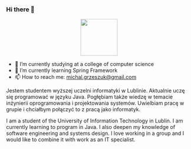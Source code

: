 ### Hi there 👋

<div id="header" align="center">
  <img src="https://media.giphy.com/media/M9gbBd9nbDrOTu1Mqx/giphy.gif" width="100"/>
</div>

- 🔭 I’m currently studying at a college of computer science
- 🌱 I’m currently learning Spring Framework
- 📫 How to reach me: michal.grzeszuk@gmail.com



Jestem studentem wyższej uczelni informatyki w Lublinie. Aktualnie uczę się programować w języku Java. Pogłębiam także wiedzę w temacie inżynierii oprogramowania i projektowania systemów. Uwielbiam pracę w grupie i chciałbym połączyć to z pracą jako informatyk.

I am a student of the University of Information Technology in Lublin. I am currently learning to program in Java. I also deepen my knowledge of software engineering and systems design. I love working in a group and I would like to combine it with work as an IT specialist.
